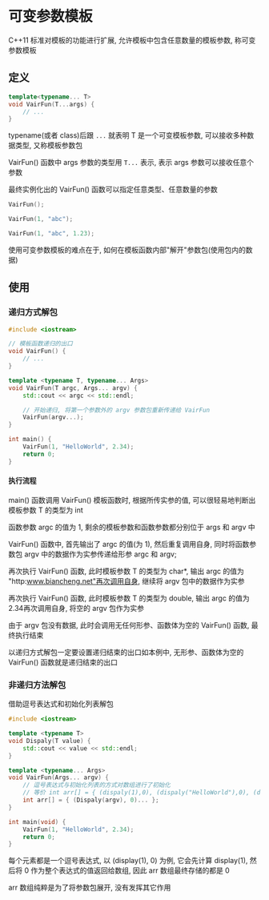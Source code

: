 <!--
 * @Description: 
 * @Version: 1.0
 * @Author: dmjcb
 * @Email:  
 * @Date: 2022-10-26 19:52:20
 * @LastEditors: dmjcb
 * @LastEditTime: 2024-07-06 19:55:49
-->

# 可变参数模板

C++11 标准对模板的功能进行扩展, 允许模板中包含任意数量的模板参数, 称可变参数模板

## 定义

```c++
template<typename... T>
void VairFun(T...args) {
    // ...
}
```

typename(或者 class)后跟 `...` 就表明 T 是一个可变模板参数, 可以接收多种数据类型, 又称模板参数包

VairFun() 函数中 args 参数的类型用 `T...` 表示, 表示 args 参数可以接收任意个参数

最终实例化出的 VairFun() 函数可以指定任意类型、任意数量的参数

```c
VairFun();

VairFun(1, "abc");

VairFun(1, "abc", 1.23);
```

使用可变参数模板的难点在于, 如何在模板函数内部"解开"参数包(使用包内的数据)

## 使用

### 递归方式解包

```c++
#include <iostream>

// 模板函数递归的出口
void VairFun() {
    // ...
}

template <typename T, typename... Args>
void VairFun(T argc, Args... argv) {
    std::cout << argc << std::endl;

    // 开始递归, 将第一个参数外的 argv 参数包重新传递给 VairFun
    VairFun(argv...);
}

int main() {
    VairFun(1, "HelloWorld", 2.34);
    return 0;
}
```

#### 执行流程

main() 函数调用 VairFun() 模板函数时, 根据所传实参的值, 可以很轻易地判断出模板参数 T 的类型为 int

函数参数 argc 的值为 1, 剩余的模板参数和函数参数都分别位于 args 和 argv 中

VairFun() 函数中, 首先输出了 argc 的值(为 1), 然后重复调用自身, 同时将函数参数包 argv 中的数据作为实参传递给形参 argc 和 argv;

再次执行 VairFun() 函数, 此时模板参数 T 的类型为 char*, 输出 argc 的值为 "http:www.biancheng.net"再次调用自身, 继续将 argv 包中的数据作为实参

再次执行 VairFun() 函数, 此时模板参数 T 的类型为 double, 输出 argc 的值为 2.34再次调用自身, 将空的 argv 包作为实参

由于 argv 包没有数据, 此时会调用无任何形参、函数体为空的 VairFun() 函数, 最终执行结束

以递归方式解包一定要设置递归结束的出口如本例中, 无形参、函数体为空的 VairFun() 函数就是递归结束的出口

### 非递归方法解包

借助逗号表达式和初始化列表解包

```c++
#include <iostream>

template <typename T>
void Dispaly(T value) {
    std::cout << value << std::endl;
}

template <typename... Args>
void VairFun(Args... argv) {
    // 逗号表达式与初始化列表的方式对数组进行了初始化
    // 等价 int arr[] = { (dispaly(1),0), (dispaly("HelloWorld"),0), (dispaly(2.34),0) };
    int arr[] = { (Dispaly(argv), 0)... };
}

int main(void) {
    VairFun(1, "HelloWorld", 2.34);
    return 0;
}
```

每个元素都是一个逗号表达式, 以 (display(1), 0) 为例, 它会先计算 display(1), 然后将 0 作为整个表达式的值返回给数组, 因此 arr 数组最终存储的都是 0

arr 数组纯粹是为了将参数包展开, 没有发挥其它作用
